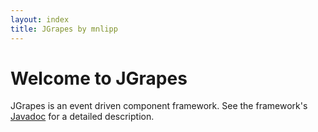 ```yaml
---
layout: index
title: JGrapes by mnlipp
---
```


Welcome to JGrapes
==================

JGrapes is an event driven component framework. See the
framework's <a href="javadoc/index.html" target="_top">Javadoc</a>
for a detailed description.

